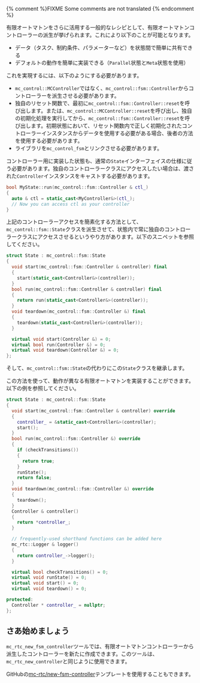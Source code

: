 {% comment %}FIXME Some comments are not translated {% endcomment %}

有限オートマトンをさらに活用する一般的なレシピとして、有限オートマトンコントローラーの派生が挙げられます。これにより以下のことが可能となります。

- データ（タスク、制約条件、パラメーターなど）を状態間で簡単に共有できる
- デフォルトの動作を簡単に実装できる（`Parallel`状態と`Meta`状態を使用）

これを実現するには、以下のようにする必要があります。

- `mc_control::MCController`ではなく、`mc_control::fsm::Controller`からコントローラーを派生させる必要があります。
- 独自のリセット関数で、最初に`mc_control::fsm::Controller::reset`を呼び出します。または、`mc_control::MCController::reset`を呼び出し、独自の初期化処理を実行してから、`mc_control::fsm::Controller::reset`を呼び出します。初期状態において、リセット関数内で正しく初期化されたコントローラーインスタンスからデータを使用する必要がある場合、後者の方法を使用する必要があります。
- ライブラリを`mc_control_fsm`とリンクさせる必要があります。

コントローラー用に実装した状態も、通常の`State`インターフェイスの仕様に従う必要があります。独自のコントローラークラスにアクセスしたい場合は、渡された`Controller`インスタンスをキャストする必要があります。

```cpp
bool MyState::run(mc_control::fsm::Controller & ctl_)
{
  auto & ctl = static_cast<MyController&>(ctl_);
  // Now you can access ctl as your controller
}
```

上記のコントローラーアクセスを簡素化する方法として、`mc_control::fsm::State`クラスを派生させて、状態内で常に独自のコントローラークラスにアクセスさせるというやり方があります。以下のスニペットを参照してください。

```cpp
struct State : mc_control::fsm::State
{
  void start(mc_control::fsm::Controller & controller) final
  {
    start(static_cast<Controller&>(controller));
  }
  bool run(mc_control::fsm::Controller & controller) final
  {
    return run(static_cast<Controller&>(controller));
  }
  void teardown(mc_control::fsm::Controller &) final
  {
    teardown(static_cast<Controller&>(controller));
  }

  virtual void start(Controller &) = 0;
  virtual bool run(Controller &) = 0;
  virtual void teardown(Controller &) = 0;
};
```

そして、`mc_control::fsm::State`の代わりにこの`State`クラスを継承します。

この方法を使って、動作が異なる有限オートマトンを実装することができます。以下の例を参照してください。

```cpp
struct State : mc_control::fsm::State
{
  void start(mc_control::fsm::Controller & controller) override
  {
    controller_ = &static_cast<Controller&>(controller);
    start();
  }
  bool run(mc_control::fsm::Controller &) override
  {
    if (checkTransitions())
    {
      return true;
    }
    runState();
    return false;
  }
  void teardown(mc_control::fsm::Controller &) override
  {
    teardown();
  }
  Controller & controller()
  {
    return *controller_;
  }

  // frequently-used shorthand functions can be added here
  mc_rtc::Logger & logger()
  {
    return controller_->logger();
  }

  virtual bool checkTransitions() = 0;
  virtual void runState() = 0;
  virtual void start() = 0;
  virtual void teardown() = 0;

protected:
  Controller * controller_ = nullptr;
};
```

## さあ始めましょう

`mc_rtc_new_fsm_controller`ツールでは、有限オートマトンコントローラーから派生したコントローラーを新たに作成できます。このツールは、`mc_rtc_new_controller`と同じように使用できます。

GitHubの[mc-rtc/new-fsm-controller](https://github.com/mc-rtc/new-fsm-controller)テンプレートを使用することもできます。
